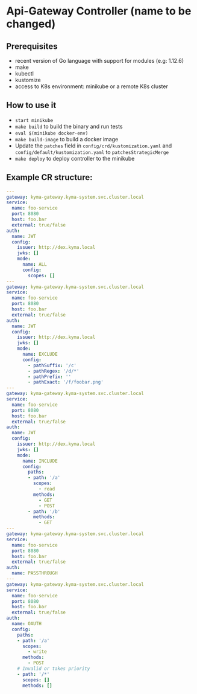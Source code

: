# Api-Gateway Controller (name to be changed)

## Prerequisites

- recent version of Go language with support for modules (e.g: 1.12.6)
- make
- kubectl
- kustomize
- access to K8s environment: minikube or a remote K8s cluster

## How to use it

- `start minikube`
- `make build` to build the binary and run tests
- `eval $(minikube docker-env)`
- `make build-image` to build a docker image
- Update the `patches` field in `config/crd/kustomization.yaml` and `config/default/kustomization.yaml` to `patchesStrategicMerge`
- `make deploy` to deploy controller to the minikube

## Example CR structure:

```yaml
---
gateway: kyma-gateway.kyma-system.svc.cluster.local
service:
  name: foo-service
  port: 8080
  host: foo.bar
  external: true/false
auth: 
  name: JWT
  config:
    issuer: http://dex.kyma.local
    jwks: []
    mode: 
      name: ALL
      config:
        scopes: []
---
gateway: kyma-gateway.kyma-system.svc.cluster.local
service:
  name: foo-service
  port: 8080
  host: foo.bar
  external: true/false
auth: 
  name: JWT
  config:
    issuer: http://dex.kyma.local
    jwks: []
    mode: 
      name: EXCLUDE
      config:
        - pathSuffix: '/c'
        - pathRegex: '/d/*'
        - pathPrefix: ''
        - pathExact: '/f/foobar.png'
---
gateway: kyma-gateway.kyma-system.svc.cluster.local
service:
  name: foo-service
  port: 8080
  host: foo.bar
  external: true/false
auth: 
  name: JWT
  config:
    issuer: http://dex.kyma.local
    jwks: []
    mode: 
      name: INCLUDE
      config:
        paths:
        - path: '/a'
          scopes: 
            - read
          methods:
            - GET
            - POST
        - path: '/b'
          methods:
            - GET
---
gateway: kyma-gateway.kyma-system.svc.cluster.local
service:
  name: foo-service
  port: 8080
  host: foo.bar
  external: true/false
auth:
  name: PASSTHROUGH
---
gateway: kyma-gateway.kyma-system.svc.cluster.local
service:
  name: foo-service
  port: 8080
  host: foo.bar
  external: true/false
auth:
  name: OAUTH
  config:
    paths:
    - path: '/a'
      scopes: 
        - write
      methods:
        - POST
    # Invalid or takes priority
    - path: '/*' 
      scopes: []
      methods: []
```